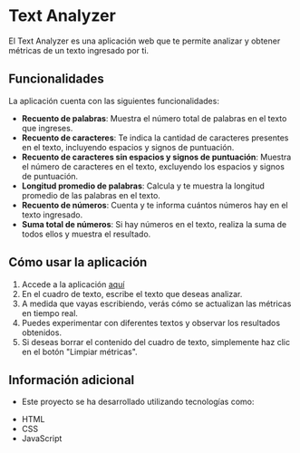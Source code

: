 # Text Analyzer

El Text Analyzer es una aplicación web que te permite analizar y obtener métricas de un texto ingresado por ti.

## Funcionalidades

La aplicación cuenta con las siguientes funcionalidades:

- **Recuento de palabras**: Muestra el número total de palabras en el texto que ingreses.
- **Recuento de caracteres**: Te indica la cantidad de caracteres presentes en el texto, incluyendo espacios y signos de puntuación.
- **Recuento de caracteres sin espacios y signos de puntuación**: Muestra el número de caracteres en el texto, excluyendo los espacios y signos de puntuación.
- **Longitud promedio de palabras**: Calcula y te muestra la longitud promedio de las palabras en el texto.
- **Recuento de números**: Cuenta y te informa cuántos números hay en el texto ingresado.
- **Suma total de números**: Si hay números en el texto, realiza la suma de todos ellos y muestra el resultado.

## Cómo usar la aplicación 

1. Accede a la aplicación [aquí](https://andreastefbustos.github.io/DEV009-text-analyzer-1/)
2. En el cuadro de texto, escribe el texto que deseas analizar.
3. A medida que vayas escribiendo, verás cómo se actualizan las métricas en tiempo real.
4. Puedes experimentar con diferentes textos y observar los resultados obtenidos.
5. Si deseas borrar el contenido del cuadro de texto, simplemente haz clic en el botón "Limpiar métricas".

## Información adicional

* Este proyecto se ha desarrollado utilizando tecnologías como: 
- HTML
- CSS
- JavaScript


